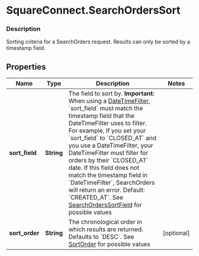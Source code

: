 # SquareConnect.SearchOrdersSort

### Description

Sorting criteria for a SearchOrders request. Results can only be sorted by a timestamp field.

## Properties
Name | Type | Description | Notes
------------ | ------------- | ------------- | -------------
**sort_field** | **String** | The field to sort by.  __Important:__ When using a [DateTimeFilter](#type-searchordersfilter), &#x60;sort_field&#x60; must match the timestamp field that the DateTimeFilter uses to filter. For example, If you set your &#x60;sort_field&#x60; to &#x60;CLOSED_AT&#x60; and you use a DateTimeFilter, your DateTimeFilter must filter for orders by their &#x60;CLOSED_AT&#x60; date. If this field does not match the timestamp field in &#x60;DateTimeFilter&#x60;, SearchOrders will return an error.  Default: &#x60;CREATED_AT&#x60;. See [SearchOrdersSortField](#type-searchorderssortfield) for possible values | 
**sort_order** | **String** | The chronological order in which results are returned. Defaults to &#x60;DESC&#x60;. See [SortOrder](#type-sortorder) for possible values | [optional] 


